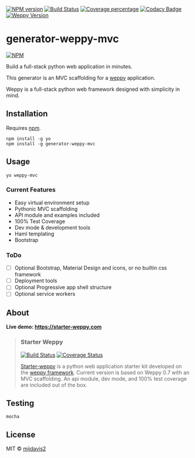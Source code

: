 [![NPM version][npm-image]][npm-url] 
[![Build Status][travis-image]][travis-url] 
[![Coverage percentage][coveralls-image]][coveralls-url] 
[![Codacy Badge][codacy-image]][codacy-url]
[![Weppy Version](https://img.shields.io/badge/weppy-0.8.2-blue.svg)](https://github.com/gi0baro/weppy)

# generator-weppy-mvc
 
[![NPM][npm-info-image]][npm-info-url]

Build a full-stack python web application in minutes.

This generator is an MVC scaffolding for a [weppy](https://github.com/gi0baro/weppy) application.

Weppy is a full-stack python web framework designed with simplicity in mind. 

## Installation

Requires [npm](https://www.npmjs.com/).

```
npm install -g yo
npm install -g generator-weppy-mvc
```

## Usage

```
yo weppy-mvc
```

### Current Features

- Easy virtual environment setup
- Pythonic MVC scaffolding
- API module and examples included
- 100% Test Coverage
- Dev mode & development tools
- Haml templating
- Bootstrap

### ToDo

- [ ] Optional Bootstrap, Material Design and icons, or no builtin css framework
- [ ] Deployment tools
- [ ] Optional Progressive app shell structure
- [ ] Optional service workers

## About

**Live demo: https://starter-weppy.com**

> ### Starter Weppy
> [![Build Status][starter-weppy-travis-img]][starter-weppy-travis-url] [![Coverage Status][st-weppy-coveralls-image]][st-weppy-coveralls-url]
> 
> [Starter-weppy](https://github.com/mijdavis2/starter_weppy) is a 
python web application starter kit developed on the [weppy framework](https://github.com/gi0baro/weppy). 
> Current version is based on Weppy 0.7 with an MVC scaffolding. 
An api module, dev mode, and 100% test coverage are included out of the box.


## Testing

``` 
mocha
```

## License

MIT © [mijdavis2](http://mdavisinsc.com)


[npm-image]: https://badge.fury.io/js/generator-weppy-mvc.svg
[npm-url]: https://npmjs.org/package/generator-weppy-mvc
[travis-image]: https://travis-ci.org/mijdavis2/generator-weppy-mvc.svg?branch=master
[travis-url]: https://travis-ci.org/mijdavis2/generator-weppy-mvc
[coveralls-image]: https://coveralls.io/repos/mijdavis2/generator-weppy-mvc/badge.svg
[coveralls-url]: https://coveralls.io/r/mijdavis2/generator-weppy-mvc
[codacy-image]: https://api.codacy.com/project/badge/Grade/ce0ad20ca59947af86b0f17a5779c804
[codacy-url]: https://www.codacy.com/app/mijdavis2/generator-weppy-mvc?utm_source=github.com&amp;utm_medium=referral&amp;utm_content=mijdavis2/generator-weppy-mvc&amp;utm_campaign=Badge_Grade
[npm-info-image]: https://nodei.co/npm/generator-weppy-mvc.png?downloads=true&downloadRank=true&stars=true
[npm-info-url]: https://nodei.co/npm/generator-weppy-mvc/
[starter-weppy-travis-img]: https://travis-ci.org/mijdavis2/starter_weppy.svg?branch=master
[starter-weppy-travis-url]: https://travis-ci.org/mijdavis2/starter_weppy
[st-weppy-coveralls-image]: https://coveralls.io/repos/mijdavis2/starter_weppy/badge.svg
[st-weppy-coveralls-url]: https://coveralls.io/r/mijdavis2/starter_weppy
